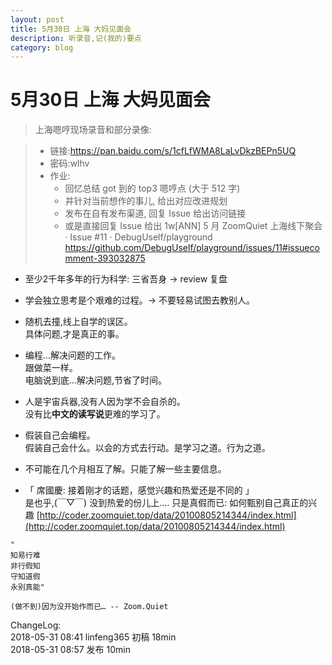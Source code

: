```yaml
---
layout: post
title: 5月30日 上海 大妈见面会
description: 听录音,记(我的)要点
category: blog
---
```


# 5月30日 上海 大妈见面会


> 上海嗯哼现场录音和部分录像:

> - 链接:https://pan.baidu.com/s/1cfLfWMA8LaLvDkzBEPn5UQ  
> - 密码:wlhv
> - 作业:
>     + 回忆总结 got 到的 top3 嗯哼点 (大于 512 字)
>     + 并针对当前想作的事儿, 给出对应改进规划
>     + 发布在自有发布渠道, 回复 Issue 给出访问链接
>     + 或是直接回复 Issue 给出
> 1w[ANN] 5 月 ZoomQuiet 上海线下聚会 · Issue #11 · DebugUself/playground 
>     https://github.com/DebugUself/playground/issues/11#issuecomment-393032875


* 至少2千年多年的行为科学: 三省吾身 → review 复盘

* 学会独立思考是个艰难的过程。→ 不要轻易试图去教别人。

* 随机去撞,线上自学的误区。  
具体问题,才是真正的事。

* 编程…解决问题的工作。  
跟做菜一样。  
电脑说到底…解决问题,节省了时间。

* 人是宇宙兵器,没有人因为学不会自杀的。  
没有比**中文的读写说**更难的学习了。


* 假装自己会编程。  
假装自己会什么。以会的方式去行动。是学习之道。行为之道。


* 不可能在几个月相互了解。只能了解一些主要信息。

* 「 席國慶: 接着刚才的话题，感觉兴趣和热爱还是不同的 」  
是也乎,(￣▽￣)
没到热爱的份儿上....
只是真假而已: 如何甄别自己真正的兴趣 [http://coder.zoomquiet.top/data/20100805214344/index.html](http://coder.zoomquiet.top/data/20100805214344/index.html)

```
"
知易行难
非行徦知
守知道徦
永别真能"

(做不到)因为没开始作而已… -- Zoom.Quiet
```


ChangeLog:  
2018-05-31 08:41 linfeng365 初稿  18min  
2018-05-31 08:57 发布 10min

